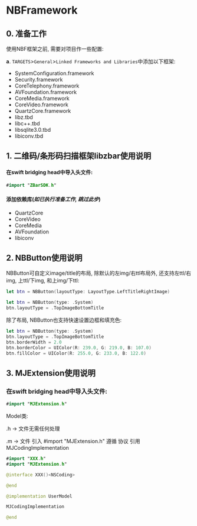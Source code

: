 # NBFramework

## 0. 准备工作

使用NBF框架之前, 需要对项目作一些配置:

**a**. `TARGETS`>`General`>`Linked Frameworks and Libraries`中添加以下框架:

* SystemConfiguration.framework
* Security.framework
* CoreTelephony.framework
* AVFoundation.framework
* CoreMedia.framework
* CoreVideo.framework
* QuartzCore.framework
* libz.tbd
* libc++.tbd
* libsqlite3.0.tbd
* libiconv.tbd

## 1. 二维码/条形码扫描框架libzbar使用说明

#### 在swift bridging head中导入头文件:

```swift
#import "ZBarSDK.h"
```

#### 添加依赖库(***如已执行准备工作, 跳过此步***)

* QuartzCore
* CoreVideo
* CoreMedia
* AVFoundation
* libiconv

## 2. NBButton使用说明

NBButton可自定义image/title的布局, 除默认的左img/右ttl布局外, 还支持左ttl/右img, 上ttl/下img, 和上img/下ttl:

```swift
let btn = NBButton(layoutType: LayoutType.LeftTitleRightImage)
```

```swift
let btn = NBButton(type: .System)
btn.layoutType = .TopImageBottomTitle
```

除了布局, NBButton也支持快速设置边框和填充色:

```swift
let btn = NBButton(type: .System)
btn.layoutType = .TopImageBottomTitle
btn.borderWidth = 2.0
btn.borderColor = UIColor(R: 239.0, G: 219.0, B: 107.0)
btn.fillColor = UIColor(R: 255.0, G: 233.0, B: 122.0)
```

## 3. MJExtension使用说明
### 在swift bridging head中导入头文件:
```swift
#import "MJExtension.h"
```

 Model类:
 
 .h -> 文件无需任何处理
 
 .m -> 文件
 引入 #import "MJExtension.h"
 遵循 <NSCodeing> 协议
 引用 MJCodingImplementation

```swift
#import "XXX.h"
#import "MJExtension.h"

@interface XXX()<NSCoding>

@end

@implementation UserModel

MJCodingImplementation

@end

```
